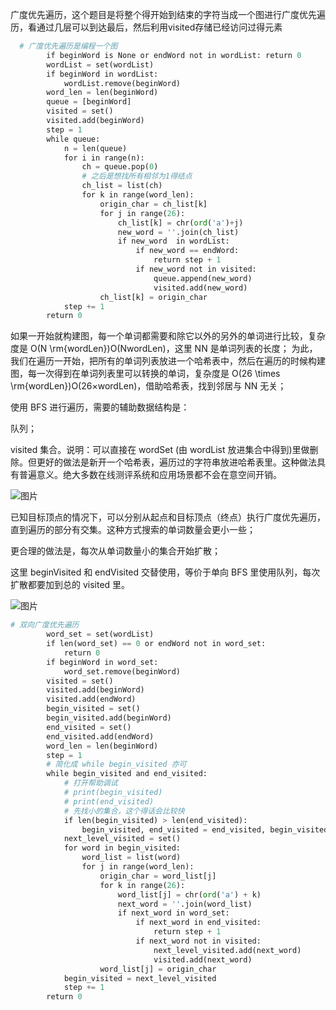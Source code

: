 广度优先遍历，这个题目是将整个得开始到结束的字符当成一个图进行广度优先遍历，看通过几层可以到达最后，然后利用visited存储已经访问过得元素


```python
  # 广度优先遍历是编程一个图
        if beginWord is None or endWord not in wordList: return 0
        wordList = set(wordList)
        if beginWord in wordList: 
            wordList.remove(beginWord)
        word_len = len(beginWord)
        queue = [beginWord]
        visited = set()
        visited.add(beginWord)
        step = 1
        while queue:
            n = len(queue)
            for i in range(n):   
                ch = queue.pop(0)
                # 之后是想找所有相邻为1得结点
                ch_list = list(ch)
                for k in range(word_len):
                    origin_char = ch_list[k]
                    for j in range(26):
                        ch_list[k] = chr(ord('a')+j)
                        new_word = ''.join(ch_list)
                        if new_word  in wordList:
                            if new_word == endWord:
                                return step + 1
                            if new_word not in visited:
                                queue.append(new_word)
                                visited.add(new_word)
                    ch_list[k] = origin_char
            step += 1
        return 0
```
如果一开始就构建图，每一个单词都需要和除它以外的另外的单词进行比较，复杂度是 O(N \rm{wordLen})O(NwordLen)，这里 NN 是单词列表的长度；
为此，我们在遍历一开始，把所有的单词列表放进一个哈希表中，然后在遍历的时候构建图，每一次得到在单词列表里可以转换的单词，复杂度是 O(26 \times \rm{wordLen})O(26×wordLen)，借助哈希表，找到邻居与 NN 无关；

使用 BFS 进行遍历，需要的辅助数据结构是：

队列；

visited 集合。说明：可以直接在 wordSet (由 wordList 放进集合中得到)里做删除。但更好的做法是新开一个哈希表，遍历过的字符串放进哈希表里。这种做法具有普遍意义。绝大多数在线测评系统和应用场景都不会在意空间开销。

![图片](https://uploader.shimo.im/f/D2I5TxFzO0601Ooa.png!thumbnail?fileGuid=VcTTkVXjyR6WGgkx)

已知目标顶点的情况下，可以分别从起点和目标顶点（终点）执行广度优先遍历，直到遍历的部分有交集。这种方式搜索的单词数量会更小一些；

更合理的做法是，每次从单词数量小的集合开始扩散；

这里 beginVisited 和 endVisited 交替使用，等价于单向 BFS 里使用队列，每次扩散都要加到总的 visited 里。


![图片](https://uploader.shimo.im/f/R9NJ9rdqvkepiedP.png!thumbnail?fileGuid=VcTTkVXjyR6WGgkx)

```python
# 双向广度优先遍历
        word_set = set(wordList)
        if len(word_set) == 0 or endWord not in word_set:
            return 0
        if beginWord in word_set:
            word_set.remove(beginWord)
        visited = set()
        visited.add(beginWord)
        visited.add(endWord)
        begin_visited = set()
        begin_visited.add(beginWord)
        end_visited = set()
        end_visited.add(endWord)
        word_len = len(beginWord)
        step = 1
        # 简化成 while begin_visited 亦可
        while begin_visited and end_visited:
            # 打开帮助调试
            # print(begin_visited)
            # print(end_visited)
            # 先找小的集合，这个得话会比较快
            if len(begin_visited) > len(end_visited):
                begin_visited, end_visited = end_visited, begin_visited
            next_level_visited = set()
            for word in begin_visited:
                word_list = list(word)
                for j in range(word_len):
                    origin_char = word_list[j]
                    for k in range(26):
                        word_list[j] = chr(ord('a') + k)
                        next_word = ''.join(word_list)
                        if next_word in word_set:
                            if next_word in end_visited:
                                return step + 1
                            if next_word not in visited:
                                next_level_visited.add(next_word)
                                visited.add(next_word)
                    word_list[j] = origin_char
            begin_visited = next_level_visited
            step += 1
        return 0
```
